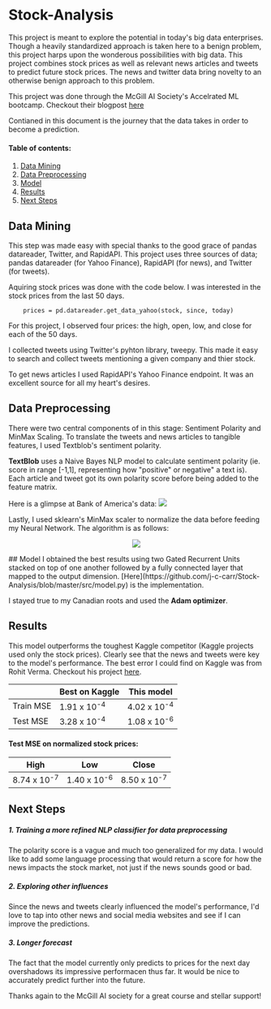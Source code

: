 # Stock-Analysis

This project is meant to explore the potential in today's big data enterprises. Though a heavily standardized approach is taken here to a benign problem, this project harps upon the wonderous possibilities with big data. This project combines stock prices as well as relevant news articles and tweets to predict future stock prices. The news and twitter data bring novelty to an otherwise benign approach to this problem.

This project was done through the McGill AI Society's Accelrated ML bootcamp. Checkout their blogpost [here](https://mcgillai.com/)

Contianed in this document is the journey that the data takes in order to become a prediction.

#### Table of contents:
1. [Data Mining](https://github.com/j-c-carr/Stock-Analysis/blob/master/README.md#data-mining)
2. [Data Preprocessing](https://github.com/j-c-carr/Stock-Analysis/blob/master/README.md#data-preprocessing)
3. [Model](https://github.com/j-c-carr/Stock-Analysis/blob/master/README.md#model)
4. [Results](https://github.com/j-c-carr/Stock-Analysis/blob/master/README.md#results)
5. [Next Steps](https://github.com/j-c-carr/Stock-Analysis/blob/master/README.md#next-steps)

## Data Mining
This step was made easy with special thanks to the good grace of pandas datareader, Twitter, and RapidAPI. This project uses three sources of data; pandas datareader (for Yahoo Finance), RapidAPI (for news), and Twitter (for tweets).

Aquiring stock prices was done with the code below. I was interested in the stock prices from the last 50 days.

```
    prices = pd.datareader.get_data_yahoo(stock, since, today)
```

For this project, I observed four prices: the high, open, low, and close for each of the 50 days.

I collected tweets using Twitter's pyhton library, tweepy. This made it easy to search and collect tweets mentioning a given company and thier stock.

To get news articles I used RapidAPI's Yahoo Finance endpoint. It was an excellent source for all my heart's desires.

 
## Data Preprocessing
There were two central components of in this stage: Sentiment Polarity and MinMax Scaling.
To translate the tweets and news articles to tangible features, I used Textblob's sentiment polarity.


<strong>TextBlob</strong> uses a Naive Bayes NLP model to calculate sentiment polarity (ie. score in range [-1,1],  representing how "positive" or negative" a text is). Each article and tweet got its own polarity score before being added to the feature matrix.

Here is a glimpse at Bank of America's data:
![](https://github.com/j-c-carr/Stock-Analysis/blob/master/.extras/sampData.png)

Lastly, I used sklearn's MinMax scaler to normalize the data before feeding my Neural Network. The algorithm is as follows:
<p align="center">
<img src="https://latex.codecogs.com/gif.latex?x%5E%7B%27%7D%20%3D%20%5Cfrac%7Bx%20-%20min%28x%29%7D%7Bmax%28x%29%20-%20min%28x%29%7D">
</p>
## Model
I obtained the best results using two Gated Recurrent Units stacked on top of one another followed by a fully connected layer that mapped to the output dimension. [Here](https://github.com/j-c-carr/Stock-Analysis/blob/master/src/model.py) is the implementation.

I stayed true to my Canadian roots and used the <strong>Adam optimizer</strong>.

## Results
This model outperforms the toughest Kaggle competitor (Kaggle projects used only the stock prices). Clearly see that the news and tweets were key to the model's performance. The best error I could find on Kaggle was from Rohit Verma. Checkout his project [here](https://github.com/deadskull7/New-York-Stock-Exchange-Predictions-RNN-LSTM).

|           |    Best on Kaggle    |    This model    |
|-----------|----------------------|------------------|
| Train MSE | 1.91 x 10<sup>-4     | 4.02 x 10<sup>-4 |
| Test MSE  | 3.28 x 10<sup>-4     | 1.08 x 10<sup>-6 |


#### Test MSE on normalized stock prices:

|    High          |    Low           |    Close         |
|------------------|------------------|------------------|
| 8.74 x 10<sup>-7 | 1.40 x 10<sup>-6 | 8.50 x 10<sup>-7 |




## Next Steps

##### 1. Training a more refined NLP classifier for data preprocessing
The polarity score is a vague and much too generalized for my data. I would like to add some language processing that would return a score for how the news impacts the stock market, not just if the news sounds good or bad.

##### 2. Exploring other influences
Since the news and tweets clearly influenced the model's performance, I'd love to tap into other news and social media websites and see if I can improve the predictions.

##### 3. Longer forecast
The fact that the model currently only predicts to prices for the next day overshadows its impressive performacen thus far. It would be nice to accurately predict further into the future.


Thanks again to the McGill AI society for a great course and stellar support!

